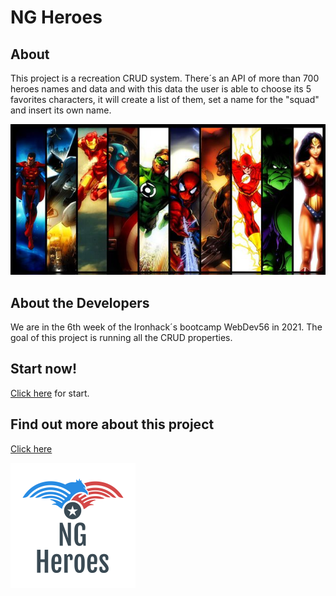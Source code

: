 
# NG Heroes 

## About 
This project is a recreation CRUD system. There´s an API of more than 700 heroes names and data and with this data the user is able to choose its 5 favorites characters, it will create a list of them, set a name for the "squad" and insert its own name. 

![image info](./src/assets/img/heroes.jpg)

## About the Developers
We are in the 6th week of the Ironhack´s bootcamp WebDev56 in 2021. The goal of this project is running all the CRUD properties. 

## Start now!
[Click here](https://ngheroes.netlify.app/) for start.

## Find out more about this project
[Click here](https://docs.google.com/presentation/d/e/2PACX-1vQ3clMluDjuytIZZkM2Czv6V2gZDh7M5klwpIGF_ibL7ArlHP8vw-YByFJGUbtdMZHL608gy0-qrWgX/pub?start=false&loop=false&delayms=60000&slide=id.gec1066e1e3_0_636 )

![image info](./src/assets/img/logo1.png)  

